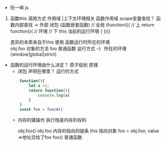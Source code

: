 - 阮一峰  js

1. 函数this 调用方式 作用域 |上下文环境相关
    函数作用域 scope变量查找？ 
    函数内部查找 -> 外部 闭包 (函数嵌套函数)
// 全局 
    (function(){
        // 上
        return function(){
            // 环境
            // 下
            this  当前的运行环境
        }
    })()

    差异的本质来自于this 使用 
    函数运行时所在的环境    
    obj.foo  对象的方法
    foo 普通函数  运行方式 -》 所在的环境(window|global|strict)

- 函数的运行环境由什么决定？
    原子级别 原理
    - 闭包 声明在哪里？ 运行的方式
    ```js
        function(){
            let a =1;
            return function(){
                console.log(a)
            }
        }
        const fun = funcA()
    ```
    - 内存的骚操作
        执行栈是内存的权利

        obj.foo()   obj.foo  内存的指向的链条 this 指向对象
        foo = obj.foo;  value =>地址交给了foo
        foo() 普通函数 